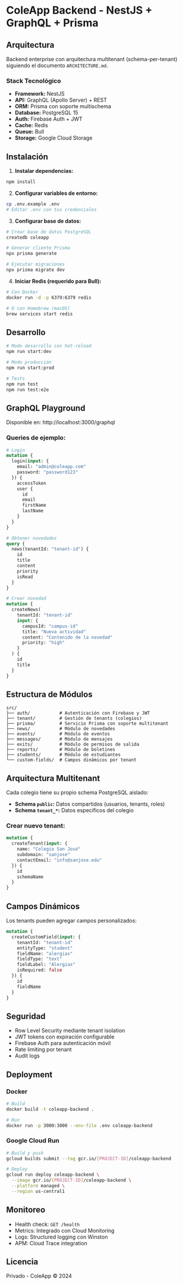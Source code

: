 # ColeApp Backend - NestJS + GraphQL + Prisma

## Arquitectura

Backend enterprise con arquitectura multitenant (schema-per-tenant) siguiendo el documento `ARCHITECTURE.md`.

### Stack Tecnológico
- **Framework:** NestJS
- **API:** GraphQL (Apollo Server) + REST
- **ORM:** Prisma con soporte multischema
- **Database:** PostgreSQL 15
- **Auth:** Firebase Auth + JWT
- **Cache:** Redis
- **Queue:** Bull
- **Storage:** Google Cloud Storage

## Instalación

1. **Instalar dependencias:**
```bash
npm install
```

2. **Configurar variables de entorno:**
```bash
cp .env.example .env
# Editar .env con tus credenciales
```

3. **Configurar base de datos:**
```bash
# Crear base de datos PostgreSQL
createdb coleapp

# Generar cliente Prisma
npx prisma generate

# Ejecutar migraciones
npx prisma migrate dev
```

4. **Iniciar Redis (requerido para Bull):**
```bash
# Con Docker
docker run -d -p 6379:6379 redis

# O con Homebrew (macOS)
brew services start redis
```

## Desarrollo

```bash
# Modo desarrollo con hot-reload
npm run start:dev

# Modo producción
npm run start:prod

# Tests
npm run test
npm run test:e2e
```

## GraphQL Playground

Disponible en: http://localhost:3000/graphql

### Queries de ejemplo:

```graphql
# Login
mutation {
  login(input: {
    email: "admin@coleapp.com"
    password: "password123"
  }) {
    accessToken
    user {
      id
      email
      firstName
      lastName
    }
  }
}

# Obtener novedades
query {
  news(tenantId: "tenant-id") {
    id
    title
    content
    priority
    isRead
  }
}

# Crear novedad
mutation {
  createNews(
    tenantId: "tenant-id"
    input: {
      campusId: "campus-id"
      title: "Nueva actividad"
      content: "Contenido de la novedad"
      priority: "high"
    }
  ) {
    id
    title
  }
}
```

## Estructura de Módulos

```
src/
├── auth/           # Autenticación con Firebase y JWT
├── tenant/         # Gestión de tenants (colegios)
├── prisma/         # Servicio Prisma con soporte multitenant
├── news/           # Módulo de novedades
├── events/         # Módulo de eventos
├── messages/       # Módulo de mensajes
├── exits/          # Módulo de permisos de salida
├── reports/        # Módulo de boletines
├── students/       # Módulo de estudiantes
└── custom-fields/  # Campos dinámicos por tenant
```

## Arquitectura Multitenant

Cada colegio tiene su propio schema PostgreSQL aislado:

- **Schema `public`:** Datos compartidos (usuarios, tenants, roles)
- **Schema `tenant_*`:** Datos específicos del colegio

### Crear nuevo tenant:

```graphql
mutation {
  createTenant(input: {
    name: "Colegio San José"
    subdomain: "sanjose"
    contactEmail: "info@sanjose.edu"
  }) {
    id
    schemaName
  }
}
```

## Campos Dinámicos

Los tenants pueden agregar campos personalizados:

```graphql
mutation {
  createCustomField(input: {
    tenantId: "tenant-id"
    entityType: "student"
    fieldName: "alergias"
    fieldType: "text"
    fieldLabel: "Alergias"
    isRequired: false
  }) {
    id
    fieldName
  }
}
```

## Seguridad

- Row Level Security mediante tenant isolation
- JWT tokens con expiración configurable
- Firebase Auth para autenticación móvil
- Rate limiting por tenant
- Audit logs

## Deployment

### Docker

```bash
# Build
docker build -t coleapp-backend .

# Run
docker run -p 3000:3000 --env-file .env coleapp-backend
```

### Google Cloud Run

```bash
# Build y push
gcloud builds submit --tag gcr.io/[PROJECT-ID]/coleapp-backend

# Deploy
gcloud run deploy coleapp-backend \
  --image gcr.io/[PROJECT-ID]/coleapp-backend \
  --platform managed \
  --region us-central1
```

## Monitoreo

- Health check: `GET /health`
- Metrics: Integrado con Cloud Monitoring
- Logs: Structured logging con Winston
- APM: Cloud Trace integration

## Licencia

Privado - ColeApp © 2024